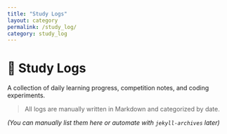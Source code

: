 ```yaml
---
title: "Study Logs"
layout: category
permalink: /study_log/
category: study_log
---
```



# 🧠 Study Logs

A collection of daily learning progress, competition notes, and coding experiments.

> All logs are manually written in Markdown and categorized by date.

_(You can manually list them here or automate with `jekyll-archives` later)_
